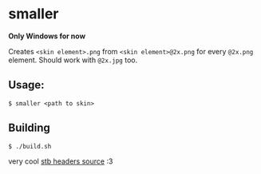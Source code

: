# smaller
**Only Windows for now**

Creates `<skin element>.png` from `<skin element>@2x.png` for every `@2x.png` element. Should work with `@2x.jpg` too.

## Usage:
```console
$ smaller <path to skin>
```

## Building

```console
$ ./build.sh
```

very cool [stb headers source](https://github.com/nothings/stb) :3
